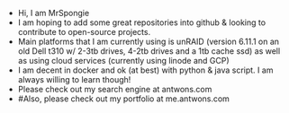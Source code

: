 - Hi, I am MrSpongie
- I am hoping to add some great repositories into github & looking to contribute to open-source projects.  
- Main platforms that I am currently using is unRAID (version 6.11.1 on an old Dell t310 w/ 2-3tb drives, 4-2tb drives and a 1tb cache ssd) as well as using cloud services (currently using linode and GCP) 
- I am decent in docker and ok (at best) with python & java script. I am always willing to learn though! 
- Please check out my search engine at antwons.com 
- #Also, please check out my portfolio at me.antwons.com

<!---
mrspongie21/mrspongie21 is a ✨ special ✨ repository because its `README.md` (this file) appears on your GitHub profile.
You can click the Preview link to take a look at your changes.
--->
